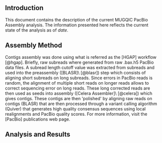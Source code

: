 Introduction
------------

This document contains the description of the current MUGQIC PacBio Assembly analysis. The information presented here reflects the current state of the analysis as of $date$.

Assembly Method
---------------

Contigs assembly was done using what is referred as the [HGAP] workflow [@hgap]. Briefly, raw subreads where generated from raw .bax.h5 PacBio data files. A subread length cutoff value was extracted from subreads and used into the preassembly ([BLASR]\ [@blasr]) step which consists of aligning short subreads on long subreads. Since errors in PacBio reads is random, the alignment of multiple short reads on longer reads allows to correct sequencing error on long reads. These long corrected reads are then used as seeds into assembly ([Celera Assembler]\ [@celera]) which gives contigs. These contigs are then 'polished' by aligning raw reads on contigs (BLASR) that are then processed through a variant calling algorithm (Quiver) that generates high quality consensus sequences using local realignments and PacBio quality scores. For more information, visit the [PacBio] publications web page.

Analysis and Results
--------------------
